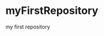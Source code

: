 # myFirstRepository
<html>
  <head>
    <title>Saba</title>
  </head>
  <body>
    <p>my first repository</p>
  </body>
</html>
